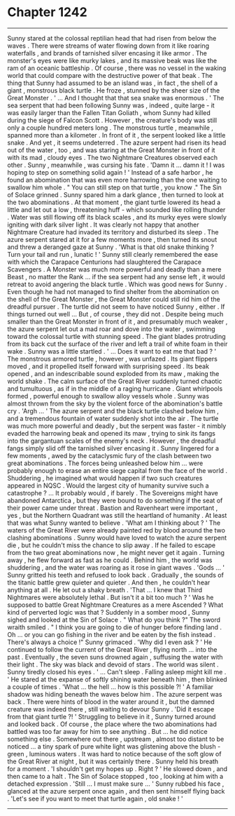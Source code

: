 
# Chapter 1242


---

Sunny stared at the colossal reptilian head that had risen from below the waves . There were streams of water flowing down from it like roaring waterfalls , and brands of tarnished silver encasing it like armor . The monster's eyes were like murky lakes , and its massive beak was like the ram of an oceanic battleship .
Of course , there was no vessel in the waking world that could compare with the destructive power of that beak .
The thing that Sunny had assumed to be an island was , in fact , the shell of a giant , monstrous black turtle .
He froze , stunned by the sheer size of the Great Monster .
' ... And I thought that that sea snake was enormous . '
The sea serpent that had been following Sunny was , indeed , quite large - it was easily larger than the Fallen Titan Goliath , whom Sunny had killed during the siege of Falcon Scott . However , the creature's body was still only a couple hundred meters long .
The monstrous turtle , meanwhile , spanned more than a kilometer . In front of it , the serpent looked like a little snake .
And yet , it seems undeterred .
The azure serpent had risen its head out of the water , too , and was staring at the Great Monster in front of it with its mad , cloudy eyes .
The two Nightmare Creatures observed each other .
Sunny , meanwhile , was cursing his fate .
'Damn it ... damn it ! I was hoping to step on something solid again ! '
Instead of a safe harbor , he found an abomination that was even more harrowing than the one waiting to swallow him whole .
" You can still step on that turtle , you know ."
The Sin of Solace grinned .
Sunny spared him a dark glance , then turned to look at the two abominations .
At that moment , the giant turtle lowered its head a little and let out a low , threatening huff - which sounded like rolling thunder . Water was still flowing off its black scales , and its murky eyes were slowly igniting with dark silver light .
It was clearly not happy that another Nightmare Creature had invaded its territory and disturbed its sleep .
The azure serpent stared at it for a few moments more , then turned its snout and threw a deranged gaze at Sunny .
'What is that old snake thinking ? Turn your tail and run , lunatic ! '
Sunny still clearly remembered the ease with which the Carapace Centurions had slaughtered the Carapace Scavengers . A Monster was much more powerful and deadly than a mere Beast , no matter the Rank ... if the sea serpent had any sense left , it would retreat to avoid angering the black turtle .
Which was good news for Sunny . Even though he had not managed to find shelter from the abomination on the shell of the Great Monster , the Great Monster could still rid him of the dreadful pursuer .
The turtle did not seem to have noticed Sunny , either . If things turned out well ...
But , of course , they did not .
Despite being much smaller than the Great Monster in front of it , and presumably much weaker , the azure serpent let out a mad roar and dove into the water , swimming toward the colossal turtle with stunning speed . The giant blades protruding from its back cut the surface of the river and left a trail of white foam in their wake .
Sunny was a little startled .
' ... Does it want to eat me that bad ? '
The monstrous armored turtle , however , was unfazed . Its giant flippers moved , and it propelled itself forward with surprising speed . Its beak opened , and an indescribable sound exploded from its maw , making the world shake .
The calm surface of the Great River suddenly turned chaotic and tumultuous , as if in the middle of a raging hurricane . Giant whirlpools formed , powerful enough to swallow alloy vessels whole .
Sunny was almost thrown from the sky by the violent force of the abomination's battle cry .
'Argh ... '
The azure serpent and the black turtle clashed below him , and a tremendous fountain of water suddenly shot into the air . The turtle was much more powerful and deadly , but the serpent was faster - it nimbly evaded the harrowing beak and opened its maw , trying to sink its fangs into the gargantuan scales of the enemy's neck .
However , the dreadful fangs simply slid off the tarnished silver encasing it .
Sunny lingered for a few moments , awed by the cataclysmic fury of the clash between two great abominations . The forces being unleashed below him ... were probably enough to erase an entire siege capital from the face of the world .
Shuddering , he imagined what would happen if two such creatures appeared in NQSC . Would the largest city of humanity survive such a catastrophe ?
... It probably would , if barely . The Sovereigns might have abandoned Antarctica , but they were bound to do something if the seat of their power came under threat . Bastion and Ravenheart were important , yes , but the Northern Quadrant was still the heartland of humanity .
At least that was what Sunny wanted to believe .
'What am I thinking about ? '
The waters of the Great River were already painted red by blood around the two clashing abominations .
Sunny would have loved to watch the azure serpent die , but he couldn't miss the chance to slip away . If he failed to escape from the two great abominations now , he might never get it again .
Turning away , he flew forward as fast as he could .
Behind him , the world was shuddering , and the water was roaring as it rose in giant waves .
'Gods ... '
Sunny gritted his teeth and refused to look back .
Gradually , the sounds of the titanic battle grew quieter and quieter . And then , he couldn't hear anything at all .
He let out a shaky breath .
'That ... I knew that Third Nightmares were absolutely lethal . But isn't it a bit too much ? '
Was he supposed to battle Great Nightmare Creatures as a mere Ascended ? What kind of perverted logic was that ?
Suddenly in a somber mood , Sunny sighed and looked at the Sin of Solace .
" What do you think ?"
The sword wraith smiled .
" I think you are going to die of hunger before finding land . Oh ... or you can go fishing in the river and be eaten by the fish instead . There's always a choice !"
Sunny grimaced .
'Why did I even ask ? '
He continued to follow the current of the Great River , flying north ... into the past .
Eventually , the seven suns drowned again , suffusing the water with their light . The sky was black and devoid of stars .
The world was silent .
Sunny tiredly closed his eyes .
' ... Can't sleep . Falling asleep might kill me . '
He stared at the expanse of softly shining water beneath him , then blinked a couple of times .
'What ... the hell ... how is this possible ?! '
A familiar shadow was hiding beneath the waves below him .
The azure serpent was back . There were hints of blood in the water around it , but the damned creature was indeed there , still waiting to devour Sunny .
'Did it escape from that giant turtle ?! '
Struggling to believe in it , Sunny turned around and looked back .
Of course , the place where the two abominations had battled was too far away for him to see anything .
But ... he did notice something else .
Somewhere out there , upstream , almost too distant to be noticed ... a tiny spark of pure white light was glistening above the blush - green , luminous waters . It was hard to notice because of the soft glow of the Great River at night , but it was certainly there .
Sunny held his breath for a moment .
'I shouldn't get my hopes up . Right ? '
He slowed down , and then came to a halt . The Sin of Solace stopped , too , looking at him with a detached expression .
'Still ... I must make sure ... '
Sunny rubbed his face , glanced at the azure serpent once again , and then sent himself flying back .
'Let's see if you want to meet that turtle again , old snake ! '

---

